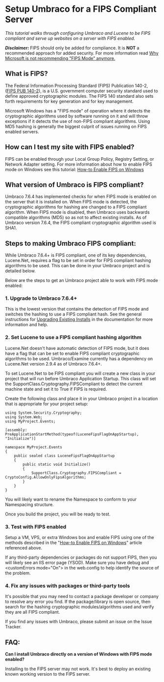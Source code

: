 # Setup Umbraco for a FIPS Compliant Server

_This tutorial walks through configuring Umbraco and Lucene to be FIPS compliant and serve up websites on a server with FIPS enabled._

**_Disclaimer:_** FIPS should only be added for compliance. It is **NOT** a recommended approach for added security. For more information read [Why Microsoft is not recommending "FIPS Mode" anymore.](https://blogs.technet.microsoft.com/secguide/2014/04/07/why-were-not-recommending-fips-mode-anymore/)

## What is FIPS?

The Federal Information Processing Standard (FIPS) Publication 140-2, ([FIPS PUB 140-2][1]), is a U.S. government computer security standard used to define approved cryptographic modules. The FIPS 140 standard also sets forth requirements for key generation and for key management.

Microsoft Windows has a "FIPS mode" of operation where it detects the cryptographic algorithms used by software running on it and will throw exceptions if it detects the use of non-FIPS compliant algorithms.  Using MD5 hashing is generally the biggest culprit of issues running on FIPS enabled servers.

## How can I test my site with FIPS enabled?

FIPS can be enabled through your Local Group Policy, Registry Setting, or Network Adapter setting.  For more information about how to enable FIPS mode on Windows see this tutorial: [How-to Enable FIPS on Windows][2]

## What version of Umbraco is FIPS compliant?

Umbraco 7.6.4 has implemented checks for when FIPS mode is enabled on the server that it is installed on.  When FIPS mode is detected, the cryptographic algorithms for hashing are changed to a FIPS compliant algorithm.  When FIPS mode is disabled, then Umbraco uses backwards compatible algorithms (MD5) so as not to affect existing installs.  As of Umbraco version 7.6.4, the FIPS compliant cryptographic algorithm used is SHA1.

## Steps to making Umbraco FIPS compliant:

While Umbraco 7.6.4+ is FIPS compliant, one of its key dependencies, Lucene.Net, requires a flag to be set in order for FIPS compliant hashing algorithms to be used. This can be done in your Umbraco project and is detailed below.

Below are the steps to get an Umbraco project able to work with FIPS mode enabled:

### 1. Upgrade to Umbraco 7.6.4+

This is the lowest version that contains the detection of FIPS mode and switches the hashing to use a FIPS compliant hash. See the general instructions for [Upgrading Existing Installs][3] in the documentation for more information and help.

### 2. Set Lucene to use a FIPS compliant hashing algorithm

Lucene.Net doesn't have automatic detection of FIPS mode, but it does have a flag that can be set to enable FIPS compliant cryptographic algorithms to be used.  Umbraco/Examine currently has a dependency on Lucene.Net version 2.9.4 as of Umbraco 7.6.4+.

To set Lucene.Net to be FIPS compliant you will create a new class in your project that will run before Umbraco Application Startup.  This class will set the SupportClass.Cryptography.FIPSCompliant to detect the current machine state and set it to True if FIPS is required.

Create the following class and place it in your Umbraco project in a location that is appropriate for your project setup:

    using System.Security.Cryptography;
    using System.Web;
    using MyProject.Events;

    [assembly: PreApplicationStartMethod(typeof(LuceneFipsFlagOnAppStartup), "Initialize")]

    namespace MyProject.Events
    {
        public sealed class LuceneFipsFlagOnAppStartup
        {
            public static void Initialize()
            {
                SupportClass.Cryptography.FIPSCompliant = CryptoConfig.AllowOnlyFipsAlgorithms;
            }
        }
    }

You will likely want to rename the Namespace to conform to your Namespacing structure.

Once you build the project, you will be ready to test.


### 3. Test with FIPS enabled

Setup a VM, VPS, or extra Windows box and enable FIPS using one of the methods described in the "[How-to Enable FIPS on Windows][2]" article referenced above.

If any third-party dependencies or packages do not support FIPS, then you will likely see an IIS error page (YSOD).  Make sure you have debug and &lt;customErrors mode="On"&gt; in the web.config to help identify the source of the problem.

### 4. Fix any issues with packages or third-party tools

It's possible that you may need to contact a package developer or company to resolve any error you find.  If the package/library is open source, then search for the hashing cryptographic modules/algorithms used and verify they are all FIPS compliant.

If you find any issues with Umbraco, please submit an issue on the Issue Tracker.

## FAQ:

__Can I install Umbraco directly on a version of Windows with FIPS mode enabled?__

Installing to the FIPS server may not work.  It's best to deploy an existing known working version to the FIPS server.

[1]:http://csrc.nist.gov/publications/PubsFIPS.html#140-2
[2]:https://www.howtogeek.com/245859/why-you-shouldnt-enable-fips-compliant-encryption-on-windows/
[3]:../../../Getting-Started/Setup/Upgrading/index.md
[4]:https://github.com/apache/lucenenet
[5]:https://github.com/apache/lucenenet/blob/Lucene.Net_2_9_4_RC3/src/core/SupportClass.cs#L1421
